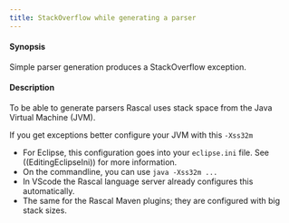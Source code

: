```yaml
---
title: StackOverflow while generating a parser
---
```


#### Synopsis

Simple parser generation produces a StackOverflow exception.

#### Description

To be able to generate parsers Rascal uses stack space from the Java Virtual Machine (JVM).

If you get exceptions better configure your JVM with this `-Xss32m`

* For Eclipse, this configuration goes into your `eclipse.ini` file. See ((EditingEclipseIni)) for more information.
* On the commandline, you can use `java -Xss32m ...`
* In VScode the Rascal language server already configures this automatically.
* The same for the Rascal Maven plugins; they are configured with big stack sizes.